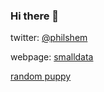 ### Hi there 👋

twitter: [@philshem](https://twitter.com/phislhem)

webpage: [smalldata](https://smalldata.dev/about)

[random puppy](https://source.unsplash.com/random/?puppy)

<!--
**philshem/philshem** is a ✨ _special_ ✨ repository because its `README.md` (this file) appears on your GitHub profile.

Here are some ideas to get you started:

- 🔭 I’m currently working on ...
- 🌱 I’m currently learning ...
- 👯 I’m looking to collaborate on ...
- 🤔 I’m looking for help with ...
- 💬 Ask me about ...
- 📫 How to reach me: ...
- 😄 Pronouns: ...
- ⚡ Fun fact: ...
-->
